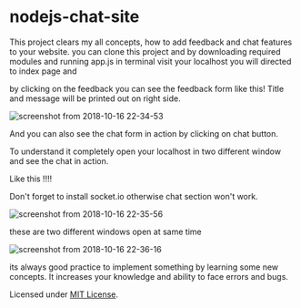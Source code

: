 # nodejs-chat-site
This project clears my all concepts, how to add feedback and chat features to your website.
you can clone this project and by downloading required modules and running app.js in terminal visit your localhost
you will directed to index page and 

by clicking on the feedback you can see the feedback form like this!
Title and message will be printed out on right side.

![screenshot from 2018-10-16 22-34-53](https://user-images.githubusercontent.com/33174056/47035299-47d1d180-d197-11e8-8206-73b4001d362d.png)

And you can also see the chat form in action by clicking on chat button.

To understand it completely open your localhost in two different window and see the chat in action.

Like this !!!!

Don't forget to install socket.io otherwise chat section won't work.

![screenshot from 2018-10-16 22-35-56](https://user-images.githubusercontent.com/33174056/47036814-f0cdfb80-d19a-11e8-877d-65e80a3d43e9.png)

these are two different windows open at same time

![screenshot from 2018-10-16 22-36-16](https://user-images.githubusercontent.com/33174056/47036845-02af9e80-d19b-11e8-8f61-6f936e631a58.png)


its always good practice to implement something by learning some new concepts. It increases your knowledge and ability to face errors and bugs. 

Licensed under [MIT License](LICENSE).
